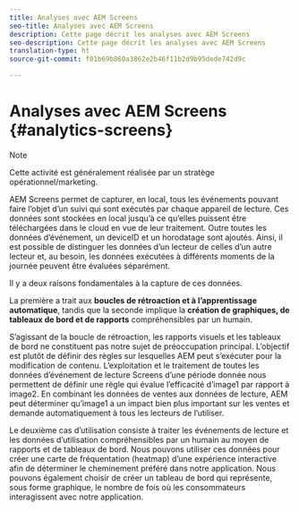 ```yaml
---
title: Analyses avec AEM Screens
seo-title: Analyses avec AEM Screens
description: Cette page décrit les analyses avec AEM Screens
seo-description: Cette page décrit les analyses avec AEM Screens
translation-type: ht
source-git-commit: f01b69b860a3862e2b46f11b2d9b95dede742d9c

---
```



# Analyses avec AEM Screens {#analytics-screens}

>[!NOTE]
>
>Cette activité est généralement réalisée par un stratège opérationnel/marketing.

AEM Screens permet de capturer, en local, tous les événements pouvant faire l’objet d’un suivi qui sont exécutés par chaque appareil de lecture. Ces données sont stockées en local jusqu’à ce qu’elles puissent être téléchargées dans le cloud en vue de leur traitement. Outre toutes les données d’événement, un deviceID et un horodatage sont ajoutés. Ainsi, il est possible de distinguer les données d’un lecteur de celles d’un autre lecteur et, au besoin, les données exécutées à différents moments de la journée peuvent être évaluées séparément.

Il y a deux raisons fondamentales à la capture de ces données.

La première a trait aux **boucles de rétroaction et à l’apprentissage automatique**, tandis que la seconde implique la **création de graphiques, de tableaux de bord et de rapports** compréhensibles par un humain.

S’agissant de la boucle de rétroaction, les rapports visuels et les tableaux de bord ne constituent pas notre sujet de préoccupation principal. L’objectif est plutôt de définir des règles sur lesquelles AEM peut s’exécuter pour la modification de contenu. L’exploitation et le traitement de toutes les données d’événement de lecture Screens d’une période donnée nous permettent de définir une règle qui évalue l’efficacité d’image1 par rapport à image2. En combinant les données de ventes aux données de lecture, AEM peut déterminer qu’image1 a un impact bien plus important sur les ventes et demande automatiquement à tous les lecteurs de l’utiliser.

Le deuxième cas d’utilisation consiste à traiter les événements de lecture et les données d’utilisation compréhensibles par un humain au moyen de rapports et de tableaux de bord.
Nous pouvons utiliser ces données pour créer une carte de fréquentation (heatmap) d’une expérience interactive afin de déterminer le cheminement préféré dans notre application. Nous pouvons également choisir de créer un tableau de bord qui représente, sous forme graphique, le nombre de fois où les consommateurs interagissent avec notre application.

